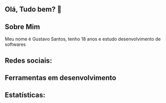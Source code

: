 ## Olá, Tudo bem? 👋

## Sobre Mim
Meu nome é Gustavo Santos, tenho 18 anos e estudo desenvolvimento de softwares

## Redes sociais:
<a href= www.linkedin.com/in/gustavo-santos-da-cunha-75aaa9266> </a> 

## Ferramentas em desenvolvimento

## Estatísticas:

